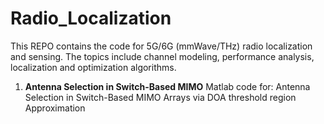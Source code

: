 # Radio_Localization
This REPO contains the code for 5G/6G (mmWave/THz) radio localization and sensing. The topics include channel modeling, performance analysis, localization and optimization algorithms.

1. **Antenna Selection in Switch-Based MIMO**
Matlab code for: Antenna Selection in Switch-Based MIMO Arrays via DOA threshold region Approximation
